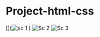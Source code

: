 # Project-html-css
[](![sc 1](https://user-images.githubusercontent.com/116200603/236557201-7a0fc52b-ca0b-4b08-9871-e9bc65389057.png)
)
![Sc 2](https://user-images.githubusercontent.com/116200603/236558165-48a1d815-3f6a-4639-8d03-d153eaa636a7.png)
![Sc 3](https://user-images.githubusercontent.com/116200603/236558853-cd98c62d-aa1f-49ad-9232-8abf7acdada7.png)
